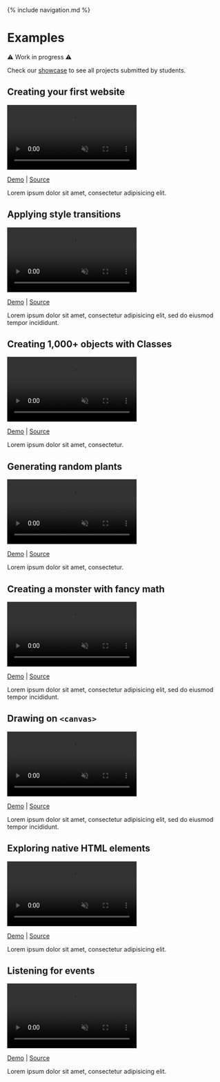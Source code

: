{% include navigation.md %}

# Examples

⚠️ Work in progress ⚠️

Check our [showcase](/cim443/showcase) to see all projects submitted by students.

## Creating your first website

<video autoplay muted loop playsinline>
  <source src="bio/thumbnail.mp4" type="video/mp4">
</video>

[Demo](/cim443/examples/bio) \| [Source](https://github.com/vsueiro/cim443/tree/main/examples/bio)

Lorem ipsum dolor sit amet, consectetur adipisicing elit.

## Applying style transitions

<video autoplay muted loop playsinline>
  <source src="sky/thumbnail.mp4" type="video/mp4">
</video>

[Demo](/cim443/examples/sky) \| [Source](https://github.com/vsueiro/cim443/tree/main/examples/sky)

Lorem ipsum dolor sit amet, consectetur adipisicing elit, sed do eiusmod tempor incididunt.

## Creating 1,000+ objects with Classes

<video autoplay muted loop playsinline>
  <source src="popup/thumbnail.mp4" type="video/mp4">
</video>

[Demo](/cim443/examples/popup) \| [Source](https://github.com/vsueiro/cim443/tree/main/examples/popup)

Lorem ipsum dolor sit amet, consectetur.

## Generating random plants

<video autoplay muted loop playsinline>
  <source src="garden/thumbnail.mp4" type="video/mp4">
</video>

[Demo](/cim443/examples/garden) \| [Source](https://github.com/vsueiro/cim443/tree/main/examples/garden)

Lorem ipsum dolor sit amet, consectetur.

## Creating a monster with fancy math

<video autoplay muted loop playsinline>
  <source src="monster/thumbnail.mp4" type="video/mp4">
</video>

[Demo](/cim443/examples/monster) \| [Source](https://github.com/vsueiro/cim443/tree/main/examples/monster)

Lorem ipsum dolor sit amet, consectetur adipisicing elit, sed do eiusmod tempor incididunt.

## Drawing on `<canvas>`

<video autoplay muted loop playsinline>
  <source src="particles/thumbnail.mp4" type="video/mp4">
</video>

[Demo](/cim443/examples/particles) \| [Source](https://github.com/vsueiro/cim443/tree/main/examples/particles)

Lorem ipsum dolor sit amet, consectetur adipisicing elit, sed do eiusmod tempor incididunt.

## Exploring native HTML elements

<video autoplay muted loop playsinline>
  <source src="to-do/thumbnail.mp4" type="video/mp4">
</video>

[Demo](/cim443/examples/to-do) \| [Source](https://github.com/vsueiro/cim443/tree/main/examples/to-do)

Lorem ipsum dolor sit amet, consectetur adipisicing elit.

## Listening for events

<video autoplay muted loop playsinline>
  <source src="dark-mode/thumbnail.mp4" type="video/mp4">
</video>

[Demo](/cim443/examples/dark-mode) \| [Source](https://github.com/vsueiro/cim443/tree/main/examples/dark-mode)

Lorem ipsum dolor sit amet, consectetur adipisicing elit.

<style>

  video {
    max-width: 100%;
    max-height: 240px;
    box-shadow: 0 0 0 1px #eee;
  }

</style>
